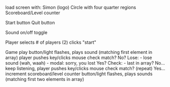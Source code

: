 load screen with:
Simon (logo)
Circle with four quarter regions
Scoreboard/Level counter

Start button
Quit button

Sound on/off toggle

Player selects # of players (2)
clicks "start"

Game play
button/light flashes, plays sound (matching first element in array)
player pushes key/clicks mouse
check match?
No?
Lose: - lose sound (wah, waah) - modal: sorry, you lost
Yes?
Check: - last in array?
No... keep listening,
player pushes key/clicks mouse
check match? (repeat)
Yes... increment scoreboard/level counter
button/light flashes, plays sounds (matching first two elements in array)
